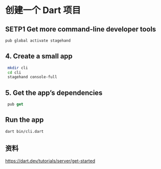 # 创建一个 Dart 项目

## SETP1  Get more command-line developer tools
```bash
pub global activate stagehand
```

## 4. Create a small app

```bash
 mkdir cli
 cd cli
 stagehand console-full
```

## 5. Get the app’s dependencies

```dart
 pub get
```

## Run the app

```bash
dart bin/cli.dart

```

## 资料

https://dart.dev/tutorials/server/get-started